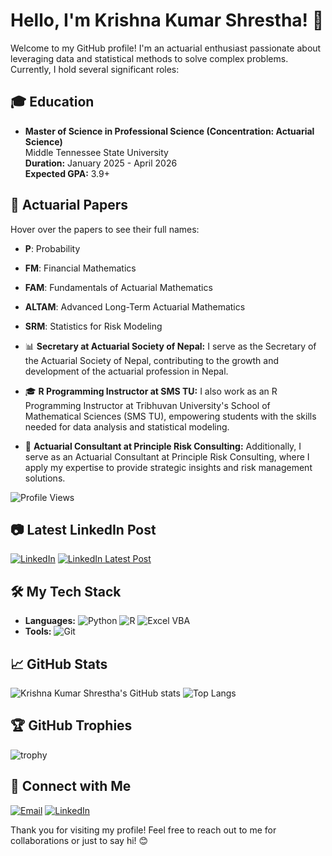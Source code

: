 # Hello, I'm Krishna Kumar Shrestha! 👋

Welcome to my GitHub profile! I'm an actuarial enthusiast passionate about leveraging data and statistical methods to solve complex problems. Currently, I hold several significant roles:

## 🎓 Education

- **Master of Science in Professional Science (Concentration: Actuarial Science)**  
  Middle Tennessee State University  
  **Duration:** January 2025 - April 2026  
  **Expected GPA:** 3.9+

## 📜 Actuarial Papers

Hover over the papers to see their full names:

- **P**: <span title="Probability">Probability</span>
- **FM**: <span title="Financial Mathematics">Financial Mathematics</span>
- **FAM**: <span title="Fundamentals of Actuarial Mathematics">Fundamentals of Actuarial Mathematics</span>
- **ALTAM**: <span title="Advanced Long-Term Actuarial Mathematics">Advanced Long-Term Actuarial Mathematics</span>
- **SRM**: <span title="Statistics for Risk Modeling">Statistics for Risk Modeling</span>

- 📊 **Secretary at Actuarial Society of Nepal:** I serve as the Secretary of the Actuarial Society of Nepal, contributing to the growth and development of the actuarial profession in Nepal.
- 🎓 **R Programming Instructor at SMS TU:** I also work as an R Programming Instructor at Tribhuvan University's School of Mathematical Sciences (SMS TU), empowering students with the skills needed for data analysis and statistical modeling.
- 💼 **Actuarial Consultant at Principle Risk Consulting:** Additionally, I serve as an Actuarial Consultant at Principle Risk Consulting, where I apply my expertise to provide strategic insights and risk management solutions.

![Profile Views](https://komarev.com/ghpvc/?username=IKSHRESTHA&style=flat-square)

## 📷 Latest LinkedIn Post
[![LinkedIn](https://img.shields.io/badge/LinkedIn-0077B5?style=for-the-badge&logo=linkedin&logoColor=white)](https://www.linkedin.com/in/krishnakumarshrestha)
[![LinkedIn Latest Post](https://img.shields.io/twitter/url?label=Latest%20LinkedIn%20Post&logo=linkedin&style=for-the-badge&url=https%3A%2F%2Fshields.io)](https://linkedin.com/in/krishnakumarshrestha/recent-activity/all/)

## 🛠️ My Tech Stack

- **Languages:** ![Python](https://img.shields.io/badge/Python-3776AB?style=for-the-badge&logo=python&logoColor=white) ![R](https://img.shields.io/badge/R-276DC3?style=for-the-badge&logo=r&logoColor=white) ![Excel VBA](https://img.shields.io/badge/Excel%20VBA-217346?style=for-the-badge&logo=microsoft-excel&logoColor=white)
- **Tools:** ![Git](https://img.shields.io/badge/Git-F05032?style=for-the-badge&logo=git&logoColor=white)

## 📈 GitHub Stats

![Krishna Kumar Shrestha's GitHub stats](https://github-readme-stats.vercel.app/api?username=IKSHRESTHA&show_icons=true&theme=radical)
![Top Langs](https://github-readme-stats.vercel.app/api/top-langs/?username=IKSHRESTHA&layout=compact&theme=radical)

## 🏆 GitHub Trophies

![trophy](https://github-profile-trophy.vercel.app/?username=IKSHRESTHA&theme=dracula)

## 🔗 Connect with Me

[![Email](https://img.shields.io/badge/Email-D14836?style=for-the-badge&logo=gmail&logoColor=white)](mailto:krishnakumarshrestha00@gmail.com)
[![LinkedIn](https://img.shields.io/badge/LinkedIn-0077B5?style=for-the-badge&logo=linkedin&logoColor=white)](https://www.linkedin.com/in/krishnakumarshrestha)

Thank you for visiting my profile! Feel free to reach out to me for collaborations or just to say hi! 😊
